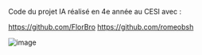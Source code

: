 Code du projet IA réalisé en 4e année au CESI avec :

https://github.com/FlorBro
https://github.com/romeobsh

![image](https://github.com/user-attachments/assets/466e6aa8-ae19-4f02-acdd-8cccbd11daa0)
